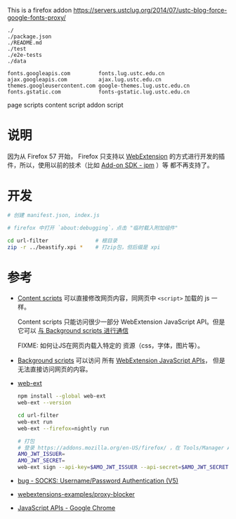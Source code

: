 This is a firefox addon
https://servers.ustclug.org/2014/07/ustc-blog-force-google-fonts-proxy/



```
./
./package.json
./README.md
./test
./e2e-tests
./data

fonts.googleapis.com         fonts.lug.ustc.edu.cn
ajax.googleapis.com          ajax.lug.ustc.edu.cn
themes.googleusercontent.com google-themes.lug.ustc.edu.cn
fonts.gstatic.com            fonts-gstatic.lug.ustc.edu.cn

```
page scripts
content script
addon script


# 说明
因为从  Firefox 57 开始， Firefox 只支持以 [WebExtension](https://developer.mozilla.org/zh-CN/Add-ons/WebExtensions/What_are_WebExtensions)
的方式进行开发的插件，所以，使用以前的技术（比如 [Add-on SDK - jpm](https://developer.mozilla.org/en-US/Add-ons/SDK/Tools/jpm#Installation) ）等
都不再支持了。


# 开发

```bash
# 创建 manifest.json, index.js

# firefox 中打开 `about:debugging`，点击 "临时载入附加组件"

cd url-filter               # 根目录
zip -r ../beastify.xpi *    # 打zip包，但后缀是 xpi

```

# 参考

-   [Content scripts](https://developer.mozilla.org/en-US/Add-ons/WebExtensions/Content_scripts)
    可以直接修改网页内容，同网页中 `<script>` 加载的 js 一样。
    
    Content scripts 只能访问很少一部分 WebExtension JavaScript API。但是它可以 
    [与 Background scripts 进行通信](https://developer.mozilla.org/en-US/Add-ons/WebExtensions/Content_scripts#Communicating_with_background_scripts)
    
    FIXME: 如何让JS在网页内载入特定的 资源（css，字体，图片等）。

-   [Background scripts](https://developer.mozilla.org/en-US/Add-ons/WebExtensions/Background_scripts) 可以访问
    所有 [WebExtension JavaScript APIs](https://developer.mozilla.org/en-US/Add-ons/WebExtensions/API)，
    但是无法直接访问网页的内容。



-   [web-ext](https://developer.mozilla.org/zh-CN/Add-ons/WebExtensions/Getting_started_with_web-ext) 


    ```bash
    npm install --global web-ext
    web-ext --version
    
    cd url-filter
    web-ext run
    web-ext --firefox=nightly run
    
    # 打包
    # 登录 https://addons.mozilla.org/en-US/firefox/ ，在 Tools/Manager API keys 下找到你的 key
    AMO_JWT_ISSUER=
    AMO_JWT_SECRET=
    web-ext sign --api-key=$AMO_JWT_ISSUER --api-secret=$AMO_JWT_SECRET
    ```

- [bug - SOCKS: Username/Password Authentication (V5)](https://bugzilla.mozilla.org/show_bug.cgi?id=122752)
- [webextensions-examples/proxy-blocker](https://github.com/mdn/webextensions-examples/tree/master/proxy-blocker)
- [JavaScript APIs - Google Chrome](https://developer.chrome.com/extensions/api_index)

 
 